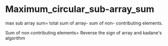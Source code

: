 # Maximum_circular_sub-array_sum

max sub array sum= total sum of array- sum of non- contributing elements. 

Sum of non contributing elements= Reverse the sign of array and kadane's algorithm
